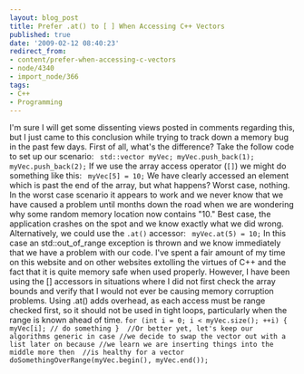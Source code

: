 ```yaml
---
layout: blog_post
title: Prefer .at() to [ ] When Accessing C++ Vectors
published: true
date: '2009-02-12 08:40:23'
redirect_from:
- content/prefer-when-accessing-c-vectors
- node/4340
- import_node/366
tags:
- C++
- Programming
---
```


I'm sure I will get some dissenting views posted in comments regarding this, but I just came to this conclusion while trying to track down a memory bug in the past few days. First of all, what's the difference? Take the follow code to set up our scenario: ` std::vector myVec; myVec.push_back(1); myVec.push_back(2);`
If we use the array access operator (`[]`) we might do something like this: ` myVec[5] = 10;`
We have clearly accessed an element which is past the end of the array, but what happens? Worst case, nothing. In the worst case scenario it appears to work and we never know that we have caused a problem until months down the road when we are wondering why some random memory location now contains "10." Best case, the application crashes on the spot and we know exactly what we did wrong. Alternatively, we could use the `.at()` accessor: ` myVec.at(5) = 10;`
In this case an std::out_of_range exception is thrown and we know immediately that we have a problem with our code. I've spent a fair amount of my time on this website and on other websites extolling the virtues of C++ and the fact that it is quite memory safe when used properly. However, I have been using the [] accessors in situations where I did not first check the array bounds and verify that I would not ever be causing memory corruption problems. Using .at() adds overhead, as each access must be range checked first, so it should not be used in tight loops, particularly when the range is known ahead of time. ` for (int i = 0; i < myVec.size(); ++i) {    myVec[i]; // do something }  //Or better yet, let's keep our algorithms generic in case //we decide to swap the vector out with a list later on because //we learn we are inserting things into the middle more then  //is healthy for a vector doSomethingOverRange(myVec.begin(), myVec.end());  `
